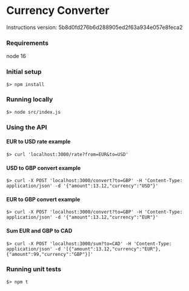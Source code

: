 # Currency Converter
Instructions version: 5b8d0fd276b6d288905ed2f63a934e057e8feca2

### Requirements
node 16

### Initial setup
`$> npm install`

### Running locally
`$> node src/index.js`

### Using the API
#### EUR to USD rate example
`$> curl 'localhost:3000/rate?from=EUR&to=USD'`

#### USD to GBP convert example
`$> curl -X POST 'localhost:3000/convert?to=GBP' -H 'Content-Type: application/json' -d '{"amount":13.12,"currency":"USD"}'`

#### EUR to GBP convert example
`$> curl -X POST 'localhost:3000/convert?to=GBP' -H 'Content-Type: application/json' -d '{"amount":13.12,"currency":"EUR"}'`

#### Sum EUR and GBP to CAD
`$> curl -X POST 'localhost:3000/sum?to=CAD' -H 'Content-Type: application/json' -d '[{"amount":13.12,"currency":"EUR"},{"amount":99,"currency":"GBP"}]'`

### Running unit tests
`$> npm t`

